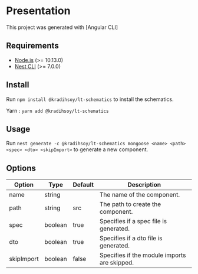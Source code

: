 # Presentation

This project was generated with [Angular CLI]

## Requirements

- [Node.js](https://nodejs.org/en/) (>= 10.13.0)
- [Nest CLI](https://docs.nestjs.com/cli/overview) (>= 7.0.0)

## Install

Run `npm install @kradihsoy/lt-schematics` to install the schematics.

Yarn : `yarn add @kradihsoy/lt-schematics`

## Usage

Run `nest generate -c @kradihsoy/lt-schematics mongoose <name> <path> <spec> <dto> <skipImport>` to generate a new component.

## Options

| Option | Type | Default | Description |
| ------ | ---- | ------- | ----------- |
| name | string |  | The name of the component. |
| path | string | src | The path to create the component. |
| spec | boolean | true | Specifies if a spec file is generated. |
| dto | boolean | true | Specifies if a dto file is generated. |
| skipImport | boolean | false | Specifies if the module imports are skipped. |